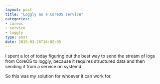 ```yaml
---
layout: post
title: "Loggly as a CoreOS service"
categories:
- coreos
- service
- loggly
type: post
date: 2015-03-26T16:02:05
---
```


I spent a lot of today figuring out the best way to send the stream of logs from CoreOS to loggly, because it requires structured data and then sending it from a service on systemd.

So this was my solution for whoever it can work for.

<script src="https://gist.github.com/ghostbar/f7f2e82884631b083017.js"></script>

